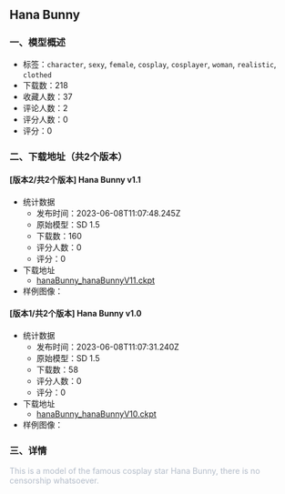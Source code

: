 ## Hana Bunny
### 一、模型概述

- 标签：`character`, `sexy`, `female`, `cosplay`, `cosplayer`, `woman`, `realistic`, `clothed`
- 下载数：218
- 收藏人数：37
- 评论人数：2
- 评分人数：0
- 评分：0

### 二、下载地址（共2个版本）

#### [版本2/共2个版本] Hana Bunny v1.1

- 统计数据
  - 发布时间：2023-06-08T11:07:48.245Z
  - 原始模型：SD 1.5
  - 下载数：160
  - 评分人数：0
  - 评分：0
- 下载地址
  - [hanaBunny_hanaBunnyV11.ckpt](https://civitai.com/api/download/models/91658)
- 样例图像：
#### [版本1/共2个版本] Hana Bunny v1.0

- 统计数据
  - 发布时间：2023-06-08T11:07:31.240Z
  - 原始模型：SD 1.5
  - 下载数：58
  - 评分人数：0
  - 评分：0
- 下载地址
  - [hanaBunny_hanaBunnyV10.ckpt](https://civitai.com/api/download/models/91656)
- 样例图像：

### 三、详情
<p><span style="color:rgb(179, 188, 201)">This is a model of the famous cosplay star Hana Bunny, there is no censorship whatsoever. </span></p>